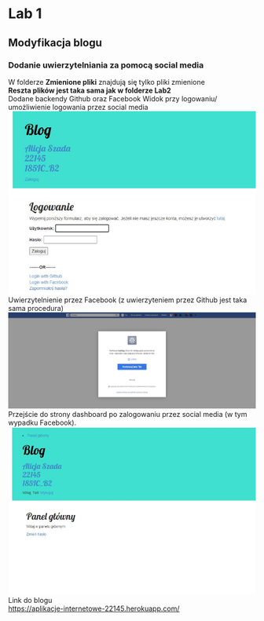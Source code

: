 # Lab 1
## Modyfikacja blogu 
### Dodanie uwierzytelniania za pomocą social media
W folderze **Zmienione pliki** znajdują się tylko pliki zmienione   
__Reszta plików jest taka sama jak w folderze Lab2__  
Dodane backendy
Github oraz Facebook
Widok przy logowaniu/ umożliwienie logowania przez social media
![](Screen/1.jpg)  
Uwierzytelnienie przez Facebook (z uwierzyteniem przez Github jest taka sama procedura)  
![](Screen/2.jpg)  
Przejście do strony dashboard po zalogowaniu przez social media (w tym wypadku Facebook).  
![](Screen/3.jpg)  
Link do blogu  
https://aplikacje-internetowe-22145.herokuapp.com/